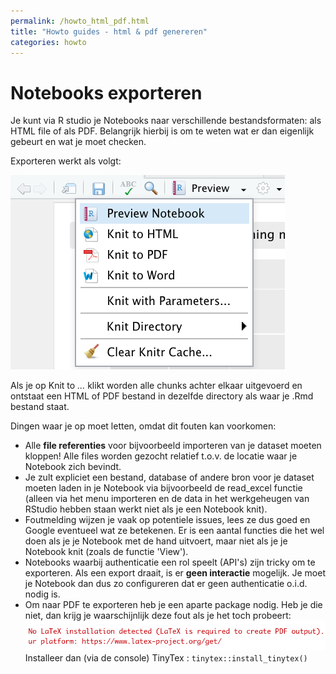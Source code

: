 ```yaml
---
permalink: /howto_html_pdf.html
title: "Howto guides - html & pdf genereren"
categories: howto
---
```

# Notebooks exporteren
Je kunt via R studio je Notebooks naar verschillende bestandsformaten: als HTML file of als PDF.
Belangrijk hierbij is om te weten wat er dan eigenlijk gebeurt en wat je moet checken.

Exporteren werkt als volgt:

![export 1](assets/img/export_pdf_html_1.png)  

Als je op Knit to *...* klikt worden alle chunks achter elkaar uitgevoerd en ontstaat een HTML of PDF bestand in dezelfde directory als waar je .Rmd bestand staat.

Dingen waar je op moet letten, omdat dit fouten kan voorkomen:
- Alle **file referenties** voor bijvoorbeeld importeren van je dataset moeten kloppen! Alle files worden gezocht relatief t.o.v. de locatie waar je Notebook zich bevindt.
- Je zult expliciet een bestand, database of andere bron voor je dataset moeten laden in je Notebook via bijvoorbeeld de read_excel functie (alleen via het menu importeren en de data in het werkgeheugen van RStudio hebben staan werkt niet als je een Notebook knit).
- Foutmelding wijzen je vaak op potentiele issues, lees ze dus goed en Google eventueel wat ze betekenen. Er is een aantal functies die het wel doen als je je Notebook met de hand uitvoert, maar niet als je je Notebook knit (zoals de functie 'View').
- Notebooks waarbij authenticatie een rol speelt (API's) zijn tricky om te exporteren. Als een export draait, is er **geen interactie** mogelijk. Je moet je Notebook dan dus zo configureren dat er geen authenticatie o.i.d. nodig is.
- Om naar PDF te exporteren heb je een aparte package nodig. Heb je die niet, dan krijg je waarschijnlijk deze fout als je het toch probeert:
![export 1](assets/img/export_pdf_html_2.png)  
    Installeer dan (via de console) TinyTex :
     `tinytex::install_tinytex()`  
